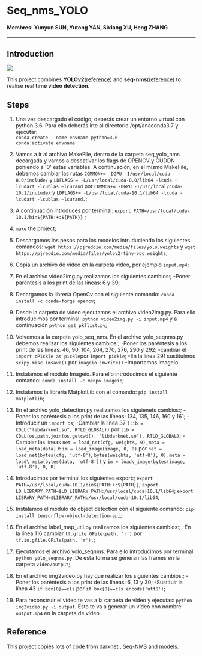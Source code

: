 # Seq_nms_YOLO

#### Membres: Yunyun SUN, Yutong YAN, Sixiang XU, Heng ZHANG

---

## Introduction

![](img/index.jpg) 

This project combines **YOLOv2**([reference](https://arxiv.org/abs/1506.02640)) and **seq-nms**([reference](https://arxiv.org/abs/1602.08465)) to realise **real time video detection**.

## Steps
1. Una vez descargado el código, deberás crear un entorno virtual con python 3.6. Para ello deberás irte al directorio /opt/anaconda3.7 y ejecutar: \
`conda create --name envname python=3.6`\
`conda activate envname`

1. Vamos a ir al archivo MakeFile, dentro de la carpeta seq\_yolo\_nms decargada y vamos a descativar los flags de OPENCV y CUDDN poniendo a '0' estas variables. A continuación, en el mismo MakeFile,  debemos cambiar las rutas `COMMON+= -DGPU -I/usr/local/cuda-8.0/include/` y `LDFLAGS+= -L/usr/local/cuda-8.0/lib64 -lcuda -lcudart -lcublas –lcurand`  por  `COMMON+= -DGPU -I/usr/local/cuda-10.1/include/`  y `LDFLAGS+= -L/usr/local/cuda-10.1/lib64 -lcuda -lcudart -lcublas –lcurand.`;

1. A continuación introduces por terminal: `export PATH=/usr/local/cuda-10.1/bin${PATH:+:${PATH}}` ;

1. `make` the project;

1. Descargamos los pesos para los modelos intruduciendo los siguientes comandos: `wget https://pjreddie.com/media/files/yolo.weights` y `wget https://pjreddie.com/media/files/yolov2-tiny-voc.weights`;

1. Copia un archivo de vídeo en la carpeta video, por ejemplo `input.mp4`;

1. En el archivo video2img.py realizamos los siguientes cambios:;
-Poner paréntesis a los print de las líneas: 6 y 39;

1. Decargamos la librería OpenCv con el siguiente comando: `conda install -c conda-forge opencv`;

1. Desde la carpeta de vídeo ejecutamos el archivo video2img.py. Para ello introducimos por terminal: `python video2img.py -i input.mp4` y a continuación `python get_pkllist.py`;

1. Volvemos a la carpeta yolo_seq_nms. En el archivo yolo_seqnms.py debemos realizar los siguientes cambios:;
-Poner los paréntesis a los print de las líneas: 46, 90, 104, 264, 270, 276, 290 y 292;
-cambiar el `import cPickle as pickle`por `import pickle`;
-En la línea 291 sustituímos `scipy.misc.imsave()` por `imageio.imwrite()`
-Importamos imageio

1. Instalamos el módulo Imageio. Para ello introducimos el siguiente comando: `conda install -c menpo imageio`;

1. Instalamos la librería MatplotLib con el comando: `pip install matplotlib`;

1. En el archivo yolo_detection.py realizamos los siguienets cambios:;
-Poner los paréntesis a los print de las líneas: 134, 135, 146, 160 y 161;
-Introducir un `import os`;
-Cambiar la línea 37 `(lib = CDLL("libdarknet.so", RTLD_GLOBAL))` por `lib = CDLL(os.path.join(os.getcwd(), "libdarknet.so"), RTLD_GLOBAL)`;
-Cambiar las líneas `net = load_net(cfg, weights, 0)`, `meta = load_meta(data)`  e `im = load_image(image, 0, 0)` por `net = load_net(bytes(cfg, 'utf-8')`, `bytes(weights, 'utf-8'), 0)`, `meta = load\_meta(bytes(data, 'utf-8'))` y `im = load\_image(bytes(image, 'utf-8'), 0, 0)`

1. Introducimos por terminal los siguientes export:;
`export PATH=/usr/local/cuda-10.1/bin${PATH:+:${PATH}}`;
`export LD_LIBRARY_PATH=$LD_LIBRARY_PATH:/usr/local/cuda-10.1/lib64`;
`export LIBRARY_PATH=$LIBRARY_PATH:/usr/local/cuda-10.1/lib64`;

1. Instalamos el módulo de object detection con el siguiente comando: `pip install tensorflow-object-detection-api`;

1. En el archivo label_map_util.py realizamos los siguientes cambios:;
-En la línea 116 cambiar `tf.gfile.GFile(path, 'r')`  por `tf.io.gfile.GFile(path, 'r').`;

1. Ejecutamos el archivo yolo_seqnms. Para ello introducimos por terminal: `python yolo_seqnms.py`. De esta forma se generan las frames en la carpeta `video/output`;

1. En el archivo img2video.py hay que realizar los siguientes cambios:;
-Poner los paréntesis a los print de las líneas: 6, 13 y 30;
-Sustituir la línea 43 `if box[0]==cls` por `if box[0]==cls.encode('utf8')`;

1. Para reconstruir el vídeo te vas a la carpeta de video y ejecutas:  `python img2video.py -i output`. Esto te va a generar un vídeo con nombre `output.mp4` en la carpeta de video. 



## Reference

This project copies lots of code from [darknet](https://github.com/pjreddie/darknet) , [Seq-NMS](https://github.com/lrghust/Seq-NMS) and  [models](https://github.com/tensorflow/models).
